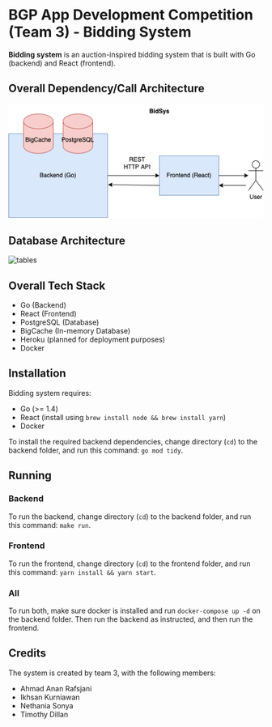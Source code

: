 # BGP App Development Competition (Team 3) - Bidding System

**Bidding system** is an auction-inspired bidding system that is built with Go (backend) and React (frontend).

## Overall Dependency/Call Architecture
![Architecture](dependencyarchitecture.png)

## Database Architecture
![tables](https://user-images.githubusercontent.com/88418007/158766306-c274f3a8-d567-4d5b-9480-f4e600be85d7.png)


## Overall Tech Stack

- Go (Backend)
- React (Frontend)
- PostgreSQL (Database)
- BigCache (In-memory Database)
- Heroku (planned for deployment purposes)
- Docker
## Installation
Bidding system requires:

- Go (>= 1.4)
- React (install using `brew install node && brew install yarn`)
- Docker

To install the required backend dependencies, change directory (`cd`) to the backend folder, and run this command: `go mod tidy`. 

## Running
### Backend

To run the backend, change directory (`cd`) to the backend folder, and run this command: `make run`. 

### Frontend

To run the frontend, change directory (`cd`) to the frontend folder, and run this command: `yarn install && yarn start`. 

### All

To run both, make sure docker is installed and run `docker-compose up -d` on the backend folder. Then run the backend as instructed, and then run the frontend. 

## Credits
The system is created by team 3, with the following members:

- Ahmad Anan Rafsjani
- Ikhsan Kurniawan
- Nethania Sonya
- Timothy Dillan

